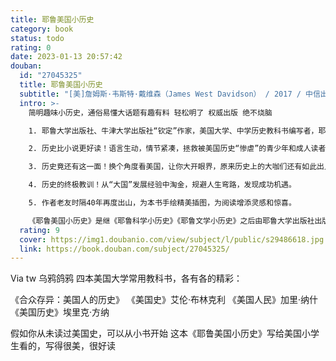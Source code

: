 ```yaml
---
title: 耶鲁美国小历史
category: book
status: todo
rating: 0
date: 2023-01-13 20:57:42
douban:
  id: "27045325"
  title: 耶鲁美国小历史
  subtitle: "[美]詹姆斯·韦斯特·戴维森（James West Davidson） / 2017 / 中信出版社"
  intro: >-
    简明趣味小历史，通俗易懂大话题有趣有料 轻松明了 权威出版 绝不烧脑

    1. 耶鲁大学出版社、牛津大学出版社“钦定”作家，美国大学、中学历史教科书编写者，耶鲁大学美国史博士詹姆斯·韦斯特·戴维森全新畅销著作。

    2. 历史比小说更好读！语言生动，情节紧凑，拯救被美国历史“惨虐”的青少年和成人读者。

    3. 历史竟还有这一面！换个角度看美国，让你大开眼界，原来历史上的大咖们还有如此出人意表的时候。

    4. 历史的终极教训！从“大国”发展经验中淘金，规避人生弯路，发现成功机遇。

    5. 作者老友时隔40年再度出山，为本书手绘精美插图，为阅读增添灵感和惊喜。

    《耶鲁美国小历史》是继《耶鲁科学小历史》《耶鲁文学小历史》之后由耶鲁大学出版社出版的“小历史”系列新成员。《耶鲁美国小历史》生动地讲述了当今美国从蛮荒大陆演变为超级大国的500年历史：从东西半球的第一次激烈碰撞，到原住民与殖民者间的依赖式发展；从企图消除区域分界的剑拔弩张，到各种文化包容且独立的平衡共存；从苦难带来的生存禁锢，到启蒙引发的思想觉醒。在《耶鲁美国小历史》中，你将遇见一些人，比如战场上镇定自若的华盛顿将军、为废奴事业不惜葬送掉政治前途的林肯总统，还有那个坐在小椅子上大喊着多吃一碗麦片粥的幼年卡内基……作者詹姆斯·戴维森用妙笔带领我们走进美国历史浓缩精华的核心。如果你是第一次接触这个主题，这将是一本无可比拟的入门书；如果你已是这方面的专家，此书智慧精准的叙述视角会让你在重温熟悉话题的同时，产生一种新意的惊喜。
  rating: 9
  cover: https://img1.doubanio.com/view/subject/l/public/s29486618.jpg
  link: https://book.douban.com/subject/27045325/
---
```


Via tw 乌鸦鸽鸦 
四本美国大学常用教科书，各有各的精彩：

《合众存异：美国人的历史》
《美国史》艾伦·布林克利 
《美国人民》加里·纳什
《美国历史》埃里克·方纳

假如你从未读过美国史，可以从小书开始
这本《耶鲁美国小历史》写给美国小学生看的，写得很美，很好读